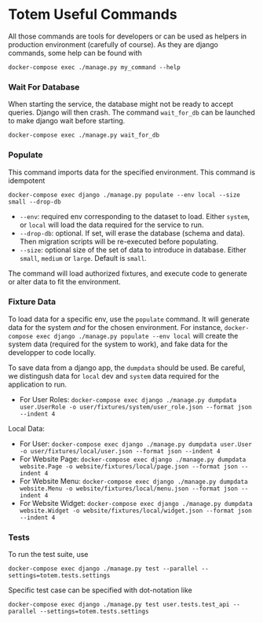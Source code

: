 
# Totem Useful Commands

All those commands are tools for developers or can be used as helpers in production environment (carefully of course). As they are django commands, some help can be found with

    docker-compose exec ./manage.py my_command --help

### Wait For Database

When starting the service, the database might not be ready to accept queries. Django will then crash. The command `wait_for_db` can be launched to make django wait before starting.

    docker-compose exec ./manage.py wait_for_db


### Populate

This command imports data for the specified environment. This command is idempotent

    docker-compose exec django ./manage.py populate --env local --size small --drop-db

 - `--env`:  required env corresponding to the dataset to load. Either `system`, or `local` will load the data required for the service to run.
 - `--drop-db`: optional. If set, will erase the database (schema and data). Then migration scripts will be re-executed before populating.
 - `--size`:  optional size of the set of data to introduce in database. Either `small`, `medium` or `large`. Default is `small`.

The command will load authorized fixtures, and execute code to generate or alter data to fit the environment.


### Fixture Data

To load data for a specific env, use the `populate` command. It will generate data for the system *and* for the chosen environment. For instance,
    `docker-compose exec django ./manage.py populate --env local`
will create the system data (required for the system to work), and fake data for the developper to code locally.


To save data from a django app, the `dumpdata` should be used. Be careful, we distingush data for `local` dev and `system` data required for the application to run.

 - For User Roles: `docker-compose exec django ./manage.py dumpdata user.UserRole -o user/fixtures/system/user_role.json --format json --indent 4`

Local Data:
 - For User: `docker-compose exec django ./manage.py dumpdata user.User -o user/fixtures/local/user.json --format json --indent 4`
 - For Website Page: `docker-compose exec django ./manage.py dumpdata website.Page -o website/fixtures/local/page.json --format json --indent 4`
 - For Website Menu: `docker-compose exec django ./manage.py dumpdata website.Menu -o website/fixtures/local/menu.json --format json --indent 4`
 - For Website Widget: `docker-compose exec django ./manage.py dumpdata website.Widget -o website/fixtures/local/widget.json --format json --indent 4`

### Tests

To run the test suite, use

    docker-compose exec django ./manage.py test --parallel --settings=totem.tests.settings

Specific test case can be specified with dot-notation like

    docker-compose exec django ./manage.py test user.tests.test_api --parallel --settings=totem.tests.settings

